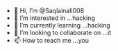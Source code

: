 - 👋 Hi, I’m @Saqlainali008
- 👀 I’m interested in ...hacking 
- 🌱 I’m currently learning ...hacking 
- 💞️ I’m looking to collaborate on ...it 
- 📫 How to reach me ...you

<!---
Saqlainali008/Saqlainali008 is a ✨ special ✨ repository because its `README.md` (this file) appears on your GitHub profile.
You can click the Preview link to take a look at your changes.
--->
